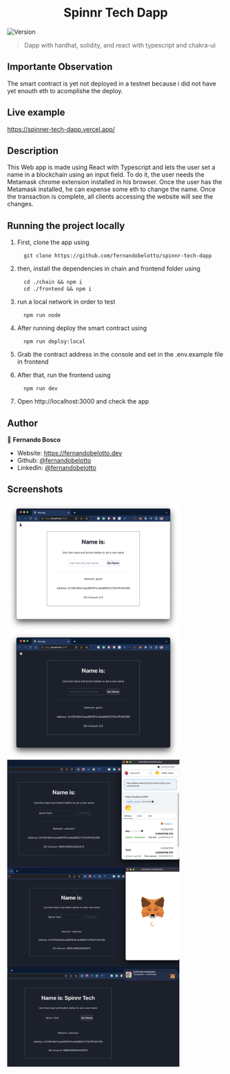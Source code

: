 <h1 align="center">Spinnr Tech Dapp</h1>
<p>
  <img alt="Version" src="https://img.shields.io/badge/version-1.0.0-blue.svg?cacheSeconds=2592000" />
</p>

> Dapp with hardhat, solidity, and react with typescript and chakra-ui

## Importante Observation

  The smart contract is yet not deployed in a testnet because i did not have yet enouth eth to acomplishe the deploy.

## Live example

  https://spinner-tech-dapp.vercel.app/




## Description

  This Web app is made using React with Typescript and lets the user set a name in a blockchain using an input field. To do it, the user needs the Metamask chrome extension installed in his browser. Once the user has the Metamask installed, he can expense some eth to change the name. Once the transaction is complete, all clients accessing the website will see the changes.

## Running the project locally

1. First, clone the app using

    ```
      git clone https://github.com/fernandobelotto/spinnr-tech-dapp
    ```
1. then, install the dependencies in chain and frontend folder using

    ```
      cd ./chain && npm i
      cd ./frontend && npm i
    ```


1. run a local network in order to test
    ```
      npm run node
    ```
1. After running deploy the smart contract using

    ```
      npm run deploy:local
    ```

1. Grab the contract address in the console and set in the .env.example file in frontend

1. After that, run the frontend using

    ```
      npm run dev
    ```

1. Open http://localhost:3000 and check the app

## Author

👤 **Fernando Bosco**

* Website: https://fernandobelotto.dev
* Github: [@fernandobelotto](https://github.com/fernandobelotto)
* LinkedIn: [@fernandobelotto](https://linkedin.com/in/fernandobelotto)

## Screenshots

<img src="screenshots/1.png" width="400" align="left" />
<img src="screenshots/2.png" width="400" align="left" />
<img src="screenshots/3.png" width="400" align="left" />
<img src="screenshots/4.png" width="400" align="left" />
<img src="screenshots/5.png" width="400" align="left" />